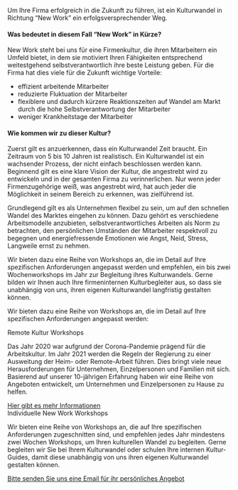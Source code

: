 <!-- New Work praktisch - Begleitung eines Kulturwandels -->
Um Ihre Firma erfolgreich in die Zukunft zu führen, ist ein Kulturwandel in Richtung “New Work” ein erfolgsversprechender Weg.

#### Was bedeutet in diesem Fall “New Work” in Kürze?
New Work steht bei uns für eine Firmenkultur, die ihren Mitarbeitern ein Umfeld bietet, in dem sie motiviert Ihren Fähigkeiten entsprechend weitestgehend selbstverantwortlich ihre beste Leistung geben. Für die Firma hat dies viele für die Zukunft wichtige Vorteile:

<ul>
  <li style="list-style-type:disc;">effizient arbeitende Mitarbeiter</li>
  <li style="list-style-type:disc;">reduzierte Fluktuation der Mitarbeiter</li>
  <li style="list-style-type:disc;">flexiblere und dadurch kürzere Reaktionszeiten auf Wandel am Markt durch die hohe Selbstverantwortung der Mitarbeiter</li>
  <li style="list-style-type:disc;">weniger Krankheitstage der Mitarbeiter</li>
</ul>

#### Wie kommen wir zu dieser Kultur?
Zuerst gilt es anzuerkennen, dass ein Kulturwandel Zeit braucht. Ein Zeitraum von 5 bis 10 Jahren ist realistisch. Ein Kulturwandel ist ein wachsender Prozess, der nicht einfach beschlossen werden kann.
Beginnend gilt es eine klare Vision der Kultur, die angestrebt wird zu entwickeln und in der gesamten Firma zu verinnerlichen.
Nur wenn jeder Firmenzugehörige weiß, was angestrebt wird, hat auch jeder die Möglichkeit in seinem Bereich zu erkennen, was zielführend ist.

Grundlegend gilt es als Unternehmen flexibel zu sein, um auf den schnellen Wandel des Marktes eingehen zu können.
Dazu gehört es verschiedene Arbeitsmodelle anzubieten, selbstverantwortliches Arbeiten als Norm zu betrachten, den persönlichen Umständen der Mitarbeiter respektvoll zu begegnen und energiefressende Emotionen wie Angst, Neid, Stress, Langweile ernst zu nehmen.

Wir bieten dazu eine Reihe von Workshops an, die im Detail auf Ihre spezifischen Anforderungen angepasst werden und empfehlen, ein bis zwei Wochenworkshops im Jahr zur Begleitung ihres Kulturwandels. Gerne bilden wir Ihnen auch Ihre firmeninternen Kulturbegleiter aus, so dass sie unabhängig von uns, ihren eigenen Kulturwandel langfristig gestalten können.

Wir bieten dazu eine Reihe von Workshops an, die im Detail auf Ihre spezifischen Anforderungen angepasst werden:

<div class="row">
  <div class="col s12 m12">
    <div class="card blue-grey darken-1">
      <div class="card-content white-text">
        <span class="card-title">Remote Kultur Workshops</span>
        <p>
        Das Jahr 2020 war aufgrund der Corona-Pandemie prägend für die Arbeitskultur. Im Jahr 2021 werden die Regeln der Regierung zu einer Ausweitung der Heim- oder Remote-Arbeit führen. Dies bringt viele neue Herausforderungen für Unternehmen, Einzelpersonen und Familien mit sich. Basierend auf unserer 10-jährigen Erfahrung haben wir eine Reihe von Angeboten entwickelt, um Unternehmen und Einzelpersonen zu Hause zu helfen.
        </p>
      </div>
      <div class="card-action">
        <a href="/remotework/">Hier gibt es mehr Informationen</a>
      </div>
    </div>
  </div>
</div>

<div class="row">
  <div class="col s12 m12">
    <div class="card blue-grey darken-1">
      <div class="card-content white-text">
        <span class="card-title">Individuelle New Work Workshops</span>
        <p>
        Wir bieten eine Reihe von Workshops an, die auf Ihre spezifischen Anforderungen zugeschnitten sind, und empfehlen jedes Jahr mindestens zwei Wochen Workshops, um Ihren kulturellen Wandel zu begleiten. Gerne begleiten wir Sie bei Ihrem Kulturwandel oder schulen Ihre internen Kultur-Guides, damit diese unabhängig von uns ihren eigenen Kulturwandel gestalten können.
        </p>
      </div>
      <div class="card-action">
        <a href="mailto:{{site.email}}">Bitte senden Sie uns eine Email für ihr persönliches Angebot</a>
      </div>
    </div>
  </div>
</div>
